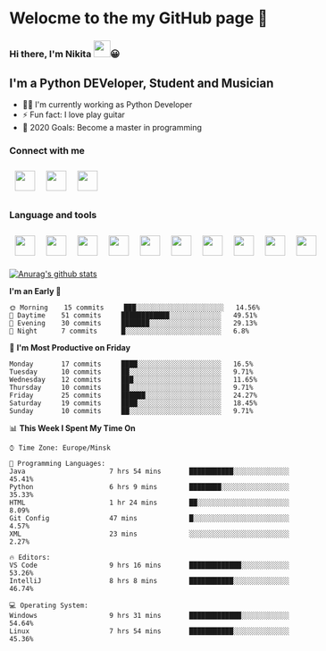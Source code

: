 # Welocme to the my GitHub page 🎉

### Hi there, I'm Nikita <a href="https://www.gautamkrishnar.com/"><img src="https://media.giphy.com/media/hvRJCLFzcasrR4ia7z/giphy.gif" width="30px" height="30px"></a>😀


## I'm a Python DEVeloper, Student and Musician


- 🧙‍♂️ I'm currently working as Python Developer
- ⚡ Fun fact: I love play guitar
- 🥅 2020 Goals: Become a master in programming

### Connect with me

<div class="social" style="display:flex">
    <a href="https://www.linkedin.com/in/nikita-efremov-6820a2130/">
        <img style="margin: 10px" src="https://www.flaticon.com/svg/static/icons/svg/145/145807.svg" alt="" width="36px"/>
    </a>
    <a href="https://vk.com/nikefr7">
        <img style="margin: 10px" src="https://www.flaticon.com/svg/static/icons/svg/145/145813.svg" alt="" width="36px"/>
    </a>
    <a href="https://www.instagram.com/nikefr7/">
        <img style="margin: 10px" src="https://www.flaticon.com/svg/static/icons/svg/145/145805.svg" alt="" width="36px"/>
    </a>
</div>

### Language and tools

<div class="social" style="display:flex">
    <img style="margin:10px" src="https://www.simplilearn.com/ice9/free_resources_article_thumb/VSCode.png" alt="" width="36px" height="36px"/>
    <img style="margin:10px" src="https://cdn4.iconfinder.com/data/icons/logos-and-brands/512/267_Python_logo-512.png" width="36px" height="36px"/>
    <img style="margin:10px" src="https://www.flaticon.com/svg/static/icons/svg/1265/1265531.svg" width="36px" height="36px">
    <img style="margin:10px" src="https://cdn.worldvectorlogo.com/logos/django.svg" width="36px" height="36px">
    <img style="margin:10px" src="https://cdn.worldvectorlogo.com/logos/linux-tux-2.svg" width="36px" height="36px">
    <img style="margin:10px" src="https://cdn.worldvectorlogo.com/logos/git-icon.svg" width="36px" height="36px">
    <img style="margin:10px" src="https://cdn.worldvectorlogo.com/logos/bootstrap-4.svg" width="36px" height="36px">
    <img style="margin:10px" src="https://cdn.worldvectorlogo.com/logos/html-5.svg" width="36px" height="36px">
    <img style="margin:10px" src="https://cdn.worldvectorlogo.com/logos/nginx-1.svg" width="36px" height="36px">
    <img style="margin:10px" src="https://cdn.worldvectorlogo.com/logos/javascript.svg" width="36px" height="36px">
</div>

[![Anurag's github stats](https://github-readme-stats.vercel.app/api?username=NikDark)](https://github.com/anuraghazra/github-readme-stats)

<!--START_SECTION:waka-->
**I'm an Early 🐤** 

```text
🌞 Morning    15 commits     ███░░░░░░░░░░░░░░░░░░░░░░   14.56% 
🌆 Daytime    51 commits     ████████████░░░░░░░░░░░░░   49.51% 
🌃 Evening    30 commits     ███████░░░░░░░░░░░░░░░░░░   29.13% 
🌙 Night      7 commits      █░░░░░░░░░░░░░░░░░░░░░░░░   6.8%

```
📅 **I'm Most Productive on Friday** 

```text
Monday       17 commits     ████░░░░░░░░░░░░░░░░░░░░░   16.5% 
Tuesday      10 commits     ██░░░░░░░░░░░░░░░░░░░░░░░   9.71% 
Wednesday    12 commits     ███░░░░░░░░░░░░░░░░░░░░░░   11.65% 
Thursday     10 commits     ██░░░░░░░░░░░░░░░░░░░░░░░   9.71% 
Friday       25 commits     ██████░░░░░░░░░░░░░░░░░░░   24.27% 
Saturday     19 commits     ████░░░░░░░░░░░░░░░░░░░░░   18.45% 
Sunday       10 commits     ██░░░░░░░░░░░░░░░░░░░░░░░   9.71%

```


📊 **This Week I Spent My Time On** 

```text
⌚︎ Time Zone: Europe/Minsk

💬 Programming Languages: 
Java                     7 hrs 54 mins       ███████████░░░░░░░░░░░░░░   45.41% 
Python                   6 hrs 9 mins        ████████░░░░░░░░░░░░░░░░░   35.33% 
HTML                     1 hr 24 mins        ██░░░░░░░░░░░░░░░░░░░░░░░   8.09% 
Git Config               47 mins             █░░░░░░░░░░░░░░░░░░░░░░░░   4.57% 
XML                      23 mins             ░░░░░░░░░░░░░░░░░░░░░░░░░   2.27%

🔥 Editors: 
VS Code                  9 hrs 16 mins       █████████████░░░░░░░░░░░░   53.26% 
IntelliJ                 8 hrs 8 mins        ███████████░░░░░░░░░░░░░░   46.74%

💻 Operating System: 
Windows                  9 hrs 31 mins       █████████████░░░░░░░░░░░░   54.64% 
Linux                    7 hrs 54 mins       ███████████░░░░░░░░░░░░░░   45.36%

```


<!--END_SECTION:waka-->

[VK]: https://vk.com/nikefr7
[LinkedIn]: https://www.linkedin.com/in/nikita-efremov-6820a2130/
[Instagram]: https://www.instagram.com/nikefr7/
